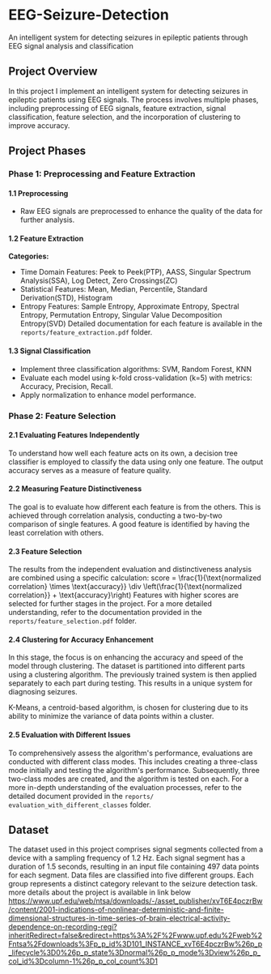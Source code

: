 # EEG-Seizure-Detection
An intelligent system for detecting seizures in epileptic patients through EEG signal analysis and classification

## Project Overview

In this project I implement an intelligent system for detecting seizures in epileptic patients using EEG signals. The process involves multiple phases, including preprocessing of EEG signals, feature extraction, signal classification, feature selection, and the incorporation of clustering to improve accuracy.

## Project Phases

### Phase 1: Preprocessing and Feature Extraction

#### 1.1 Preprocessing
- Raw EEG signals are preprocessed to enhance the quality of the data for further analysis.

#### 1.2 Feature Extraction
**Categories:**
- Time Domain Features: Peek to Peek(PTP), AASS, Singular Spectrum Analysis(SSA), Log Detect, Zero Crossings(ZC)
- Statistical Features: Mean, Median, Percentile, Standard Derivation(STD), Histogram
- Entropy Features: Sample Entropy, Approximate Entropy, Spectral Entropy, Permutation Entropy, Singular Value Decomposition Entropy(SVD)
Detailed documentation for each feature is available in the `reports/feature_extraction.pdf` folder.

#### 1.3 Signal Classification
- Implement three classification algorithms: SVM, Random Forest, KNN
- Evaluate each model using k-fold cross-validation (k=5) with metrics: Accuracy, Precision, Recall.
- Apply normalization to enhance model performance.

### Phase 2: Feature Selection

#### 2.1 Evaluating Features Independently
To understand how well each feature acts on its own, a decision tree classifier is employed to classify the data using only one feature. The output accuracy serves as a measure of feature quality.

#### 2.2 Measuring Feature Distinctiveness
The goal is to evaluate how different each feature is from the others. This is achieved through correlation analysis, conducting a two-by-two comparison of single features. A good feature is identified by having the least correlation with others.

#### 2.3 Feature Selection
The results from the independent evaluation and distinctiveness analysis are combined using a specific calculation:
score = \frac{1}{\text{normalized correlation} \times \text{accuracy}} \div \left(\frac{1}{\text{normalized correlation}} + \text{accuracy}\right)
Features with higher scores are selected for further stages in the project. 
For a more detailed understanding, refer to the documentation provided in the `reports/feature_selection.pdf` folder.

#### 2.4 Clustering for Accuracy Enhancement 
In this stage, the focus is on enhancing the accuracy and speed of the model through clustering.
The dataset is partitioned into different parts using a clustering algorithm. The previously trained system is then applied separately to each part during testing. This results in a unique system for diagnosing seizures.

K-Means, a centroid-based algorithm, is chosen for clustering due to its ability to minimize the variance of data points within a cluster.

#### 2.5 Evaluation with Different Issues
To comprehensively assess the algorithm's performance, evaluations are conducted with different class modes. This includes creating a three-class mode initially and testing the algorithm's performance. Subsequently, three two-class modes are created, and the algorithm is tested on each.
For a more in-depth understanding of the evaluation processes, refer to the detailed document provided in the `reports/ evaluation_with_different_classes` folder.

## Dataset
The dataset used in this project comprises signal segments collected from a device with a sampling frequency of 1.2 Hz. Each signal segment has a duration of 1.5 seconds, resulting in an input file containing 497 data points for each segment.
Data files are classified into five different groups. Each group represents a distinct category relevant to the seizure detection task. 
more details about the project is available in link below 
https://www.upf.edu/web/ntsa/downloads/-/asset_publisher/xvT6E4pczrBw/content/2001-indications-of-nonlinear-deterministic-and-finite-dimensional-structures-in-time-series-of-brain-electrical-activity-dependence-on-recording-regi?inheritRedirect=false&redirect=https%3A%2F%2Fwww.upf.edu%2Fweb%2Fntsa%2Fdownloads%3Fp_p_id%3D101_INSTANCE_xvT6E4pczrBw%26p_p_lifecycle%3D0%26p_p_state%3Dnormal%26p_p_mode%3Dview%26p_p_col_id%3Dcolumn-1%26p_p_col_count%3D1





